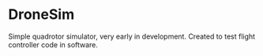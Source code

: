 # DroneSim

Simple quadrotor simulator, very early in development.
Created to test flight controller code in software.